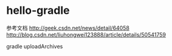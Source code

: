 # hello-gradle
参考文档
http://geek.csdn.net/news/detail/64058
http://blog.csdn.net/liuhongwei123888/article/details/50541759

gradle uploadArchives